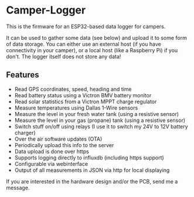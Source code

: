 # Camper-Logger

This is the firmware for an ESP32-based data logger for campers.

It can be used to gather some data (see below) and upload it to some form of data storage.
You can either use an external host (if you have connectivity in your camper), or a local
host (like a Raspberry Pi) if you don't. The logger itself does not store any data!

## Features

- Read GPS coordinates, speed, heading and time
- Read battery status using a Victron BMV battery monitor
- Read solar statistics from a Victron MPPT charge regulator
- Measure temperatures using Dallas 1-Wire sensors
- Measure the level in your fresh water tank (using a resistive sensor)
- Measure the level in your gas (propane) tank (using a resistive sensor)
- Switch stuff on/off using relays (I use it to switch my 24V to 12V battery charger)
- Over the air software updates (OTA)
- Periodically upload this info to the server
- Data upload is done over https
- Supports logging directly to influxdb (including https support)
- Configurable via webinterface
- Output of all measurements in JSON via http for local displaying

If you are interested in the hardware design and/or the PCB, send me a message.

